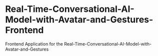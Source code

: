 # Real-Time-Conversational-AI-Model-with-Avatar-and-Gestures-Frontend
Frontend Application for the Real-Time-Conversational-AI-Model-with-Avatar-and-Gestures 
